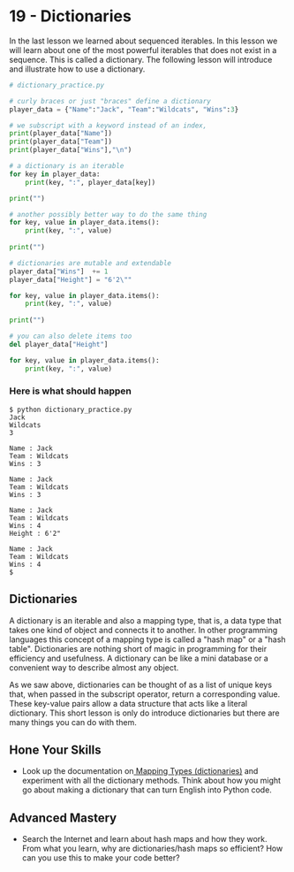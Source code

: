 
# 19 - Dictionaries

In the last lesson we learned about sequenced iterables. In this lesson we will learn about one of the most powerful iterables that does not exist in a sequence. This is called a dictionary. The following lesson will introduce and illustrate how to use a dictionary.

```python
# dictionary_practice.py

# curly braces or just "braces" define a dictionary
player_data = {"Name":"Jack", "Team":"Wildcats", "Wins":3}

# we subscript with a keyword instead of an index,
print(player_data["Name"])
print(player_data["Team"])
print(player_data["Wins"],"\n")

# a dictionary is an iterable
for key in player_data:
    print(key, ":", player_data[key])

print("")

# another possibly better way to do the same thing
for key, value in player_data.items():
    print(key, ":", value)
    
print("")

# dictionaries are mutable and extendable
player_data["Wins"]  += 1
player_data["Height"] = "6'2\""

for key, value in player_data.items():
    print(key, ":", value)
    
print("")

# you can also delete items too
del player_data["Height"]

for key, value in player_data.items():
    print(key, ":", value)
```

### Here is what should happen

```
$ python dictionary_practice.py
Jack
Wildcats
3 

Name : Jack
Team : Wildcats
Wins : 3

Name : Jack
Team : Wildcats
Wins : 3

Name : Jack
Team : Wildcats
Wins : 4
Height : 6'2"

Name : Jack
Team : Wildcats
Wins : 4
$
```

## Dictionaries

A dictionary is an iterable and also a mapping type, that is, a data type that takes one kind of object and connects it to another. In other programming languages this concept of a mapping type is called a "hash map" or a "hash table". Dictionaries are nothing short of magic in programming for their efficiency and usefulness. A dictionary can be like a mini database or a convenient way to describe almost any object.

As we saw above, dictionaries can be thought of as a list of unique keys that, when passed in the subscript operator, return a corresponding value. These key-value pairs allow a data structure that acts like a literal dictionary. This short lesson is only do introduce dictionaries but there are many things you can do with them.

## Hone Your Skills

- Look up the documentation on[ Mapping Types (dictionaries)](https://docs.python.org/3/library/stdtypes.html#mapping-types-dict) and experiment with all the dictionary methods. Think about how you might go about making a dictionary that can turn English into Python code.

## Advanced Mastery

- Search the Internet and learn about hash maps and how they work. From what you learn, why are dictionaries/hash maps so efficient? How can you use this to make your code better?

